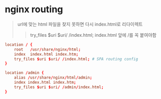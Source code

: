 # nginx routing

> url에 맞는 html 파일을 찾지 못하면 다시 index.html로 리다이렉트
>
> > try_files $uri $uri/ /index.html; index.html 앞에 /를 꼭 붙여야함

```conf
location / {
    root   /usr/share/nginx/html;
    index  index.html index.htm;
    try_files $uri $uri/ /index.html; # SPA routing config
}

location /admin {
    alias /usr/share/nginx/html/admin;
    index index.html index.htm;
    try_files $uri $uri/ /admin/index.html;
}
```
